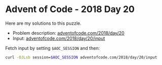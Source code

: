 # Advent of Code - 2018 Day 20
Here are my solutions to this puzzle.

* Problem description: [adventofcode.com/2018/day/20](https://adventofcode.com/2018/day/20)
* Input: [adventofcode.com/2018/day/20/input](https://adventofcode.com/2018/day/20/input)

Fetch input by setting `$AOC_SESSION` and then:
```bash
curl -OJLsb session=$AOC_SESSION adventofcode.com/2018/day/20/input
```
